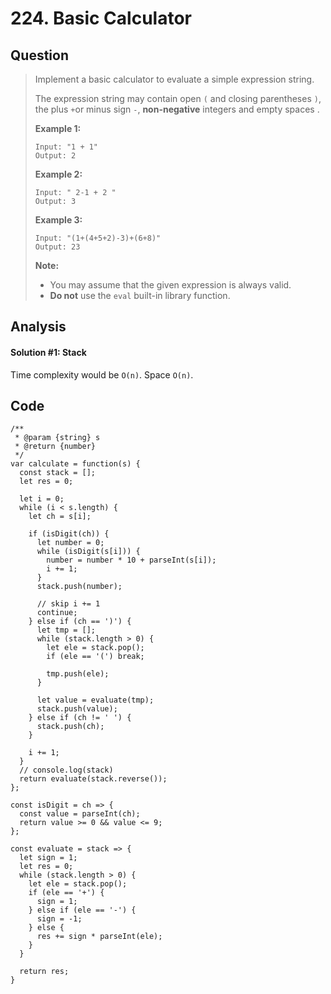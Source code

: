 # 224. Basic Calculator

## Question

> Implement a basic calculator to evaluate a simple expression string.
>
> The expression string may contain open `(` and closing parentheses `)`, the plus `+`or minus sign `-`, **non-negative** integers and empty spaces .
>
> **Example 1:**
>
> ```text
> Input: "1 + 1"
> Output: 2
> ```
>
> **Example 2:**
>
> ```text
> Input: " 2-1 + 2 "
> Output: 3
> ```
>
> **Example 3:**
>
> ```text
> Input: "(1+(4+5+2)-3)+(6+8)"
> Output: 23
> ```
>
> **Note:**
>
> * You may assume that the given expression is always valid.
> * **Do not** use the `eval` built-in library function.

## Analysis

#### Solution \#1: Stack

Time complexity would be `O(n)`. Space `O(n)`.

## Code

```text
/**
 * @param {string} s
 * @return {number}
 */
var calculate = function(s) {
  const stack = [];
  let res = 0;
  
  let i = 0;
  while (i < s.length) {
    let ch = s[i];
    
    if (isDigit(ch)) {
      let number = 0;
      while (isDigit(s[i])) {
        number = number * 10 + parseInt(s[i]);
        i += 1;
      }
      stack.push(number);
      
      // skip i += 1
      continue;
    } else if (ch == ')') {
      let tmp = [];
      while (stack.length > 0) {
        let ele = stack.pop();
        if (ele == '(') break;
        
        tmp.push(ele);
      }
      
      let value = evaluate(tmp);
      stack.push(value);
    } else if (ch != ' ') {
      stack.push(ch);
    }
    
    i += 1;
  }
  // console.log(stack)
  return evaluate(stack.reverse());
};

const isDigit = ch => {
  const value = parseInt(ch);
  return value >= 0 && value <= 9;
};

const evaluate = stack => {
  let sign = 1;
  let res = 0;
  while (stack.length > 0) {
    let ele = stack.pop();
    if (ele == '+') {
      sign = 1;
    } else if (ele == '-') {
      sign = -1;
    } else {
      res += sign * parseInt(ele);
    }
  }
  
  return res;
}
```

